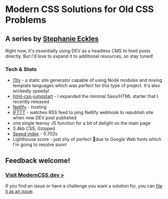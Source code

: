 # Modern CSS Solutions for Old CSS Problems

## A series by [Stephanie Eckles](https://dev.to/5t3ph)

Right now, it's essentially using DEV as a headless CMS to feed posts directly. But I'd love to expand it to additional resources, so stay tuned!

### Tech & Stats

- [11ty](https://www.11ty.dev/) - a static site generator capable of using Node modules and mixing template languages which was perfect for this type of project. It's also wickedly speedy!
- [html-css-jumpstart](https://5t3ph.github.io/html-sass-jumpstart/) - I expanded the minimal Sass/HTML starter that I recently released
- [Netlify](https://www.netlify.com/) - hosting
- [IFTTT](https://ifttt.com/) - watches RSS feed to ping Netlify webhook to republish site when new DEV post published
- one single teensy JS function for a bit of delight on the main page
- 3.4kb CSS, Gzipped
- [Speed index](https://www.webpagetest.org/result/200501_RF_05d14156c269dc86fe877e905d3bb798/) - 0.702s
- Lighthouse score - just shy of perfect 💯due to Google Web fonts which I'm going to resolve soon!

## Feedback welcome!

### [Visit ModernCSS.dev >](https://moderncss.dev)

If you find an issue or have a challenge you want a solution for, you can [file it as an issue](https://github.com/5t3ph/moderncss-dot-dev/issues).
